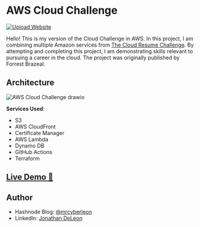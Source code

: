 # AWS Cloud Challenge

[![Upload Website](https://github.com/MrGuato/AWS-Cloud-Challenge/actions/workflows/front-end-cicd.yaml/badge.svg)](https://github.com/MrGuato/AWS-Cloud-Challenge/actions/workflows/front-end-cicd.yaml)

Hello! This is my version of the Cloud Challenge in AWS. In this project, I am combining multiple Amazon services from [The Cloud Resume Challenge](https://cloudresumechallenge.dev/). By attempting and completing this project, I am demonstrating skills relevant to pursuing a career in the cloud. The project was originally published by Forrest Brazeal.

## Architecture

![AWS Cloud Challenge drawio](https://github.com/user-attachments/assets/1b520abc-2dc5-469d-b0af-449e1e86956c)

**Services Used**:

- S3
- AWS CloudFront
- Certificate Manager
- AWS Lambda
- Dynamo DB
- GitHub Actions
- Terraform

## [Live Demo 🔗](https://dqj7eu0b9k6fm.cloudfront.net/)

## Author
- Hashnode Blog: [@mrcyberleon](https://hashnode.com/@mrcyberleon)
- LinkedIn: [Jonathan DeLeon](www.linkedin.com/in/jonathan-deleon-ccsp-81302a62)
